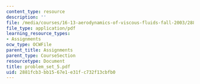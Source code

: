 ```yaml
---
content_type: resource
description: ''
file: /media/courses/16-13-aerodynamics-of-viscous-fluids-fall-2003/2881fcb3bb1567e1e31fc732f13cbfb0_problem_set_5.pdf
file_type: application/pdf
learning_resource_types:
- Assignments
ocw_type: OCWFile
parent_title: Assignments
parent_type: CourseSection
resourcetype: Document
title: problem_set_5.pdf
uid: 2881fcb3-bb15-67e1-e31f-c732f13cbfb0
---
```


